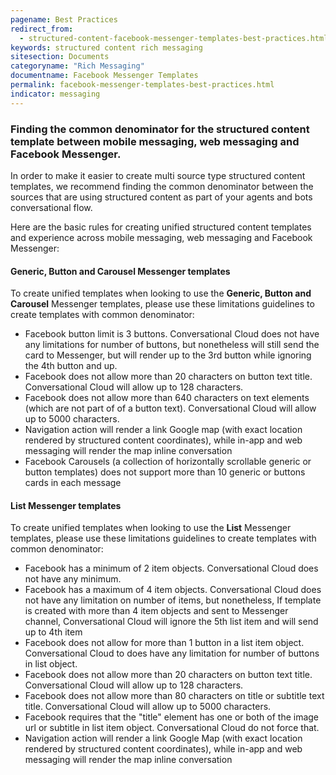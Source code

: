 ```yaml
---
pagename: Best Practices
redirect_from:
  - structured-content-facebook-messenger-templates-best-practices.html
keywords: structured content rich messaging
sitesection: Documents
categoryname: "Rich Messaging"
documentname: Facebook Messenger Templates
permalink: facebook-messenger-templates-best-practices.html
indicator: messaging
---
```


### Finding the common denominator for the structured content template between mobile messaging, web messaging and Facebook Messenger.

In order to make it easier to create multi source type structured content templates, we recommend finding the common denominator between the sources that are using structured content as part of your agents and bots conversational flow.

Here are the basic rules for creating unified structured content templates and experience across mobile messaging, web messaging and Facebook Messenger:

#### Generic, Button and Carousel Messenger templates

To create unified templates when looking to use the **Generic, Button and Carousel** Messenger templates, please use these limitations guidelines to create templates with common denominator:

* Facebook button limit is 3 buttons. Conversational Cloud does not have any limitations for number of buttons, but nonetheless will still send the card to Messenger, but will render up to the 3rd button while ignoring the 4th button and up.
* Facebook does not allow more than 20 characters on button text title. Conversational Cloud will allow up to 128 characters.
* Facebook does not allow more than 640 characters on text elements (which are not part of of a button text). Conversational Cloud will allow up to 5000 characters.
* Navigation action will render a link Google map (with exact location rendered by structured content coordinates), while in-app and web messaging will render the map inline conversation
* Facebook Carousels (a collection of horizontally scrollable generic or button templates) does not support more than 10 generic or buttons cards in each message

#### List Messenger templates

To create unified templates when looking to use the **List** Messenger templates, please use these limitations guidelines to create templates with common denominator:

* Facebook has a minimum of 2 item objects. Conversational Cloud does not have any minimum.
* Facebook has a maximum of 4 item objects. Conversational Cloud does not have any limitation on number of items, but nonetheless, If template is created with more than 4 item objects and sent to Messenger channel, Conversational Cloud will ignore the 5th list item and will send up to 4th item
* Facebook does not allow for more than 1 button in a list item object. Conversational Cloud to does have any limitation for number of buttons in list object.
* Facebook does not allow more than 20 characters on button text title.  Conversational Cloud will allow up to 128 characters.
* Facebook does not allow more than 80 characters on title or subtitle text title. Conversational Cloud will allow up to 5000 characters.
* Facebook requires that the "title" element has one or both of the image url or subtitle in list item object. Conversational Cloud do not force that.
* Navigation action will render a link Google Map (with exact location rendered by structured content coordinates), while in-app and web messaging will render the map inline conversation 
